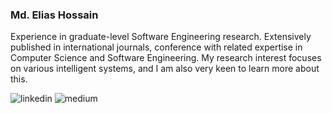 ### Md. Elias Hossain 
Experience in graduate-level Software Engineering research. Extensively published in international journals, conference with related expertise in Computer Science and Software Engineering. My research interest focuses on various intelligent systems, and I am also very keen to learn more about this. <br>

![linkedin](https://user-images.githubusercontent.com/54431128/87290777-3d856880-c520-11ea-8e76-93747aebcc4f.png) 
![medium](https://user-images.githubusercontent.com/54431128/87291075-a7057700-c520-11ea-892a-6e67d6b115cd.png)


<!--
**eliashossain001/eliashossain001** is a ✨ _special_ ✨ repository because its `README.md` (this file) appears on your GitHub profile.

Here are some ideas to get you started:

- 🔭 I’m currently working on Machine Learning & Natural Language Processing ...
- 🌱 I’m currently learning ...
- 👯 I’m looking to collaborate on ...
- 🤔 I’m looking for help with ...
- 💬 Ask me about ...
- 📫 How to reach me: ...
- 😄 Pronouns: ...
- ⚡ Fun fact: ...
-->
